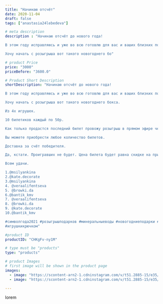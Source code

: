 ```yaml
---
title: "Начинаю отсчёт"
date: 2020-11-04
draft: false
tags: ["anastasia24lebedeva"]

# meta description
description : "Начинаю отсчёт до нового года!

В этом году исправляюсь и уже во всю готовлю для вас и ваших близких подарки.

Хочу начать с розыгрыша вот такого новогоднего бо"

# product Price
price: "3000"
priceBefore: "3600.0"

# Product Short Description
shortDescription: "Начинаю отсчёт до нового года!

В этом году исправляюсь и уже во всю готовлю для вас и ваших близких подарки.

Хочу начать с розыгрыша вот такого новогоднего бокса.

Из 4х игрушек.

10 билетиков каждый по 50р.

Как только продастся последний билет провожу розыгрыш в прямом эфире через генератор случайных чисел.

Вы можете приобрести любое количество билетов.

Доставка за счёт победителя.

Да, кстати. Проигравших не будет. Цена билета будет равна скидке на приобретение любой игрушки до 15 января 2021 года.

Всем удачи.

1.@msilyankina 
2.@kate.decorate 
3.@msilyankina 
4. @veraalifentseva
5. @browki.da 
6.@bantik_kmv 
7. @veraalifentseva
8. @browki.da 
9. @kate.decorate 
10.@bantik_kmv 

#символгода2021 #розыгрышподарков #минеральныеводы #новогодниеподарки #подареи
#игрушкикрючком"

#product ID
productID: "CHKgFv-ny1M"

# type must be "products"
type: "products"

# product Images
# first image will be shown in the product page
images:
  - image: "https://scontent-arn2-1.cdninstagram.com/v/t51.2885-15/e35/123413449_398463078006611_3881750369361548654_n.jpg?se=7&tp=1&_nc_ht=scontent-arn2-1.cdninstagram.com&_nc_cat=111&_nc_ohc=0kSFdp6sZUEAX-GxTu0&ccb=7-4&oh=cde67f324f13766ca4915aba71428e07&oe=60820407&ig_cache_key=MjQzNDg5OTY3ODQwNjIwODAxOQ%3D%3D.2-ccb7-4"
  - image: "https://scontent-arn2-1.cdninstagram.com/v/t51.2885-15/e35/123776750_817269265763146_1445276629101206495_n.jpg?se=7&tp=1&_nc_ht=scontent-arn2-1.cdninstagram.com&_nc_cat=110&_nc_ohc=mHNZhUFl8U0AX8esS3p&ccb=7-4&oh=350dae6baf5958a0bf3b6a264e8e6d31&oe=6082D04D&ig_cache_key=MjQzNDg5OTY3ODM5Nzk2OTcyOA%3D%3D.2-ccb7-4"

---
```

lorem

